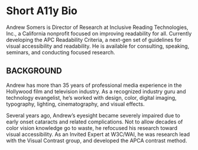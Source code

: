 # Short A11y Bio
Andrew Somers is Director of Research at Inclusive Reading Technologies, Inc., a California nonprofit focused on improving readability for all. Currently developing the APC Readability Criteria, a next-gen set of guidelines for visual accessibility and readability. He is available for consulting, speaking, seminars, and conducting focused research.

## BACKGROUND

Andrew has more than 35 years of professional media experience in the Hollywood film and television industry. As a recognized industry guru and technology evangelist, he’s worked with design, color, digital imaging, typography, lighting, cinematography, and visual effects.

Several years ago, Andrew’s eyesight became severely impaired due to early onset cataracts and related complications. Not to allow decades of color vision knowledge go to waste, he refocused his research toward visual accessibility. As an Invited Expert at W3C/WAI, he was research lead with the Visual Contrast group, and developed the APCA contrast method.

